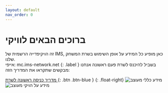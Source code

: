 ```yaml
---
layout: default
nav_order: 0
---
```

# ברוכים הבאים לוויקי
זה הויקיפדייה הרשמית של IMS, כאן מופיע כל המידע על אופן השימוש בשרת המשחק שלנו.\
אייפי: mc.ims-network.net
{: .label }
בשביל להיכנס לשרת פעם ראשונה אנחנו מבקשים שתקראו את המדריך הזה:

[מדריך כניסה ראשונה לשרת ](http://example.com/){: .btn .btn-blue }
{: .float-right}
![מידע כללי מעוצב](https://user-images.githubusercontent.com/90725541/163818697-7e028c65-1b17-4440-b1de-17e8b4a5bd4a.png)
![מידע על הויקי מעוצב](https://user-images.githubusercontent.com/90725541/163845474-913f0058-2188-410a-9740-d97b4958f7a9.png)

